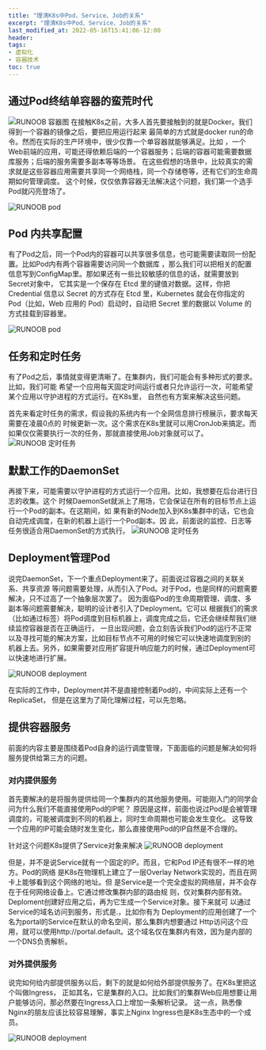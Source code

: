 ```yaml
---
title: "理清K8s中Pod、Service、Job的关系"
excerpt: "理清K8s中Pod、Service、Job的关系"
last_modified_at: 2022-05-16T15:41:06-12:00
header:
tags:
- 虚拟化
- 容器技术
toc: true
---
```


## 通过Pod终结单容器的蛮荒时代
![RUNOOB 容器图](../assets/images/container.png)
在接触K8s之前，大多人首先要接触到的就是Docker。我们得到一个容器的镜像之后，要把应用运行起来
最简单的方式就是docker run的命令。然而在实际的生产环境中，很少仅靠一个单容器就能够满足。比如
，一个Web前端的应用，可能还得依赖后端的一个容器服务；后端的容器可能需要数据库服务；后端的服务需要多副本等等场景。
在这些假想的场景中，比较真实的需求就是这些容器应用需要共享同一个网络栈，同一个存储卷等，还有它们的生命周期如何管理调度。
这个时候，仅仅依靠容器无法解决这个问题，我们第一个选手Pod就闪亮登场了。

![RUNOOB pod](../assets/images/pod.png)
## Pod 内共享配置
有了Pod之后，同一个Pod内的容器可以共享很多信息，也可能需要读取同一份配置。比如Pod内有两个容器需要访问同一个数据库
，那么我们可以把相关的配置信息写到ConfigMap里。那如果还有一些比较敏感的信息的话，就需要放到Secret对象中，
它其实是一个保存在 Etcd 里的键值对数据。这样，你把 Credential 信息以 Secret 的方式存在 Etcd 里，Kubernetes
 就会在你指定的 Pod（比如，Web 应用的 Pod）启动时，自动把 Secret 里的数据以 Volume 的方式挂载到容器里。
 
![RUNOOB pod](../assets/images/etcd.png)

## 任务和定时任务
有了Pod之后，事情就变得更清晰了。在集群内，我们可能会有多种形式的要求。比如，我们可能
希望一个应用每天固定时间运行或者只允许运行一次，可能希望某个应用以守护进程的方式运行。在K8s里，
自然也有方案来解决这些问题。
 
首先来看定时任务的需求，假设我的系统内有一个全网信息排行榜展示，要求每天需要在凌晨0点的
时候更新一次。这个需求在K8s里就可以用CronJob来搞定。而如果仅仅需要执行一次的任务，那就直接使用Job对象就可以了。 
![RUNOOB 定时任务](../assets/images/schduler.png)

## 默默工作的DaemonSet
再接下来，可能需要以守护进程的方式运行一个应用。比如，我想要在后台进行日志的收集。这个
时候DaemonSet就派上了用场，它会保证在所有的目标节点上运行一个Pod的副本。在这期间，如
果有新的Node加入到K8s集群中的话，它也会自动完成调度，在新的机器上运行一个Pod副本。因
此，前面说的监控、日志等任务很适合用DaemonSet的方式执行。
![RUNOOB 定时任务](../assets/images/daemonSet.png)

## Deployment管理Pod
说完DaemonSet，下一个重点Deployment来了。前面说过容器之间的关联关系、共享资源
等问题需要处理，从而引入了Pod。对于Pod，也是同样的问题需要解决，只不过高了一个抽象层次罢了。
因为面临Pod的生命周期管理、调度、多副本等问题需要解决，聪明的设计者引入了Deployment。它可以
根据我们的需求（比如通过标签）将Pod调度到目标机器上，调度完成之后，它还会继续帮我们继续监控容器是否在正确运行，
一旦出现问题，会立刻告诉我们Pod的运行不正常以及寻找可能的解决方案，比如目标节点不可用的时候它可以快速地调度到别的
机器上去。另外，如果需要对应用扩容提升响应能力的时候，通过Deployment可以快速地进行扩展。

![RUNOOB deployment](../assets/images/deployment.png)

在实际的工作中，Deployment并不是直接控制着Pod的，中间实际上还有一个ReplicaSet，
但是在这里为了简化理解过程，可以先忽略。

## 提供容器服务
前面的内容主要是围绕着Pod自身的运行调度管理，下面面临的问题是解决如何将服务提供给第三方的问题。

### 对内提供服务
首先要解决的是将服务提供给同一个集群内的其他服务使用。可能刚入门的同学会问为什么我们不能直接使用Pod的IP呢？
原因是这样，前面也说过Pod是会被管理调度的，可能被调度到不同的机器上，同时生命周期也可能会发生变化。
这导致一个应用的IP可能会随时发生变化，那么直接使用Pod的IP自然是不合理的。

针对这个问题K8s提供了Service对象来解决
![RUNOOB deployment](../assets/images/service.png)

但是，并不是说Service就有一个固定的IP。而且，它和Pod IP还有很不一样的地方。Pod的网络
是K8s在物理机上建立了一层Overlay Network实现的，而且在网卡上能够看到这个网络的地址。但
是Service是一个完全虚拟的网络层，并不会存在于任何网络设备上。它通过修改集群内部的路由规
则，仅对集群内部有效。Deploment创建好应用之后，再为它生成一个Service对象。接下来就可
以通过Service的域名访问到服务，形式是<Service Name>.<NameSpace>，比如你有为
Deployment的应用创建了一个名为portal的Service在默认的命名空间，那么集群内想要通过
Http访问这个应用，就可以使用http://portal.default。这个域名仅在集群内有效，因为是内部的一个DNS负责解析。


### 对外提供服务
说完如何给内部提供服务以后，剩下的就是如何给外部提供服务了。在K8s里把这个叫做Ingress，
正如其名，它是集群的入口。比如我们的集群Web应用想要让用户能够访问，那必然要在Ingress入口上增加一条解析记录。
这一点，熟悉像Nginx的朋友应该比较容易理解，事实上Nginx Ingress也是K8s生态中的一个成员。

![RUNOOB deployment](../assets/images/ingress.png)